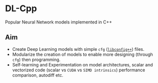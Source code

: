 # DL-Cpp

Popular Neural Network models implemented in C++ 

## Aim
- Create Deep Learning models with simple `cfg` ([`libconfig++`](https://github.com/hyperrealm/libconfig)) files.
- Modularize the creation of models to enable more designing (through `cfg`) then programming.
- Self-learning and Experimentation on model architectures, scalar and vectorized code (scalar vs `CUDA` vs `SIMD intrinsics`) performance comparison, autodiff etc.
